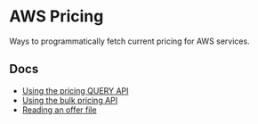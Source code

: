 AWS Pricing
===========

Ways to programmatically fetch current pricing for AWS services. 

## Docs
* [Using the pricing QUERY API](https://docs.aws.amazon.com/awsaccountbilling/latest/aboutv2/using-pelong.html)
* [Using the bulk pricing API](https://docs.aws.amazon.com/awsaccountbilling/latest/aboutv2/using-ppslong.htm)
* [Reading an offer file](https://docs.aws.amazon.com/awsaccountbilling/latest/aboutv2/reading-an-offer.html#json)
